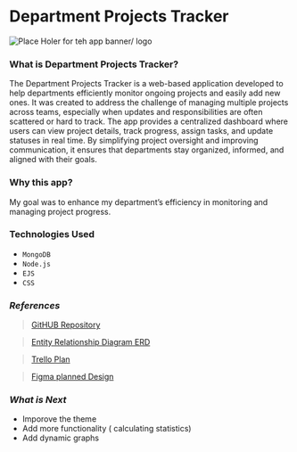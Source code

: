 # Department Projects Tracker

![Place Holer for teh app banner/ logo]()

### What is Department Projects Tracker?
The Department Projects Tracker is a web-based application developed to help departments efficiently monitor ongoing projects and easily add new ones. It was created to address the challenge of managing multiple projects across teams, especially when updates and responsibilities are often scattered or hard to track. The app provides a centralized dashboard where users can view project details, track progress, assign tasks, and update statuses in real time. By simplifying project oversight and improving communication, it ensures that departments stay organized, informed, and aligned with their goals.

### Why this app?
My goal was to enhance my department’s efficiency in monitoring and managing project progress.

### Technologies Used
+ ``MongoDB``
+ ``Node.js``
+ ``EJS``
+ ``CSS``

### ***References***
> [GitHUB Repository](https://github.com/ibutaibeh/Department-Projects-Tracker) 

> [Entity Relationship Diagram ERD](https://lucid.app/lucidchart/88fb90a9-0143-40cd-8036-eb30a03149f4/view)

> [Trello Plan](https://trello.com/b/VP83KLhK/department-projects-tracker-plan)

> [Figma planned Design](https://www.figma.com/design/CYWAJTq4SQLvhXj1z11vlU/department-projects-tracker-plan?node-id=1-33&t=kTOIe2098o1MPcFO-0)


### *What is Next*
+ Imporove the theme
+ Add more functionality ( calculating statistics)
+ Add dynamic graphs